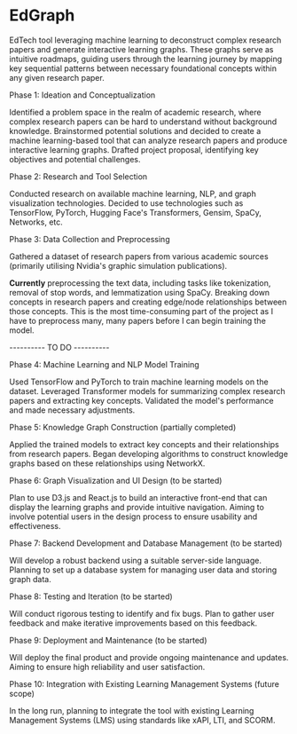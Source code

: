 # EdGraph
EdTech tool leveraging machine learning to deconstruct complex research papers and generate interactive learning graphs. These graphs serve as intuitive roadmaps, guiding users through the learning journey by mapping key sequential patterns between necessary foundational concepts within any given research paper.

Phase 1: Ideation and Conceptualization

Identified a problem space in the realm of academic research, where complex research papers can be hard to understand without background knowledge.
Brainstormed potential solutions and decided to create a machine learning-based tool that can analyze research papers and produce interactive learning graphs.
Drafted project proposal, identifying key objectives and potential challenges.

Phase 2: Research and Tool Selection

Conducted research on available machine learning, NLP, and graph visualization technologies.
Decided to use technologies such as TensorFlow, PyTorch, Hugging Face's Transformers, Gensim, SpaCy, Networks, etc.

Phase 3: Data Collection and Preprocessing 

Gathered a dataset of research papers from various academic sources (primarily utilising Nvidia's graphic simulation publications).

**Currently** preprocessing the text data, including tasks like tokenization, removal of stop words, and lemmatization using SpaCy.
Breaking down concepts in research papers and creating edge/node relationships between those concepts. 
This is the most time-consuming part of the project as I  have to preprocess many, many papers before I can begin training the model.

---------- TO DO ----------

Phase 4: Machine Learning and NLP Model Training

Used TensorFlow and PyTorch to train machine learning models on the dataset.
Leveraged Transformer models for summarizing complex research papers and extracting key concepts.
Validated the model's performance and made necessary adjustments.

Phase 5: Knowledge Graph Construction (partially completed)

Applied the trained models to extract key concepts and their relationships from research papers.
Began developing algorithms to construct knowledge graphs based on these relationships using NetworkX.

Phase 6: Graph Visualization and UI Design (to be started)

Plan to use D3.js and React.js to build an interactive front-end that can display the learning graphs and provide intuitive navigation.
Aiming to involve potential users in the design process to ensure usability and effectiveness.

Phase 7: Backend Development and Database Management (to be started)

Will develop a robust backend using a suitable server-side language.
Planning to set up a database system for managing user data and storing graph data.

Phase 8: Testing and Iteration (to be started)

Will conduct rigorous testing to identify and fix bugs.
Plan to gather user feedback and make iterative improvements based on this feedback.

Phase 9: Deployment and Maintenance (to be started)

Will deploy the final product and provide ongoing maintenance and updates.
Aiming to ensure high reliability and user satisfaction.

Phase 10: Integration with Existing Learning Management Systems (future scope)

In the long run, planning to integrate the tool with existing Learning Management Systems (LMS) using standards like xAPI, LTI, and SCORM.
